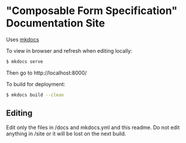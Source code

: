 # "Composable Form Specification" Documentation Site

Uses [mkdocs](http://www.mkdocs.org/)

To view in browser and refresh when editing locally:

```bash
$ mkdocs serve
```

Then go to http://localhost:8000/

To build for deployment:

```bash
$ mkdocs build --clean
```

## Editing

Edit only the files in /docs and mkdocs.yml and this readme. Do not edit anything in /site or it will be lost on the next build.
